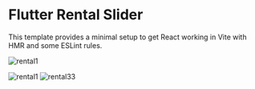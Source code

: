 # Flutter Rental Slider

This template provides a minimal setup to get React working in Vite with HMR and some ESLint rules.


![rental1](https://github.com/fezhull/Flutter-House-Rent-Slider/assets/36967859/20700a63-5240-4d7b-87b0-a89e55fa4f25)

![rental1](https://github.com/fezhull/Flutter-House-Rent-Slider/assets/36967859/7d333057-1ed6-42e9-9c88-751db14822b5)
![rental33](https://github.com/fezhull/Flutter-House-Rent-Slider/assets/36967859/e68d56fe-58be-4edf-8eff-462df7ddf833)


